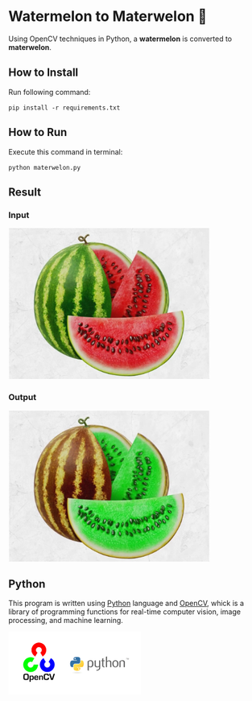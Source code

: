 # Watermelon to Materwelon 🍉
Using OpenCV techniques in Python, a **watermelon** is converted to **materwelon**.

## How to Install
Run following command:
```
pip install -r requirements.txt
```

## How to Run
Execute this command in terminal:
```
python materwelon.py
```

## Result

### Input
<img src="input\watermelon.jpg" width="400" height="300">

### Output
<img src="output\materwelon.jpg" width="400" height="300">

## Python
This program is written using [Python](https://www.python.org/) language and [OpenCV](https://opencv.org/), whick is a library of programming functions for real-time computer vision, image processing, and machine learning.

<img src="opencv.webp" width="262.5" height="124.75">